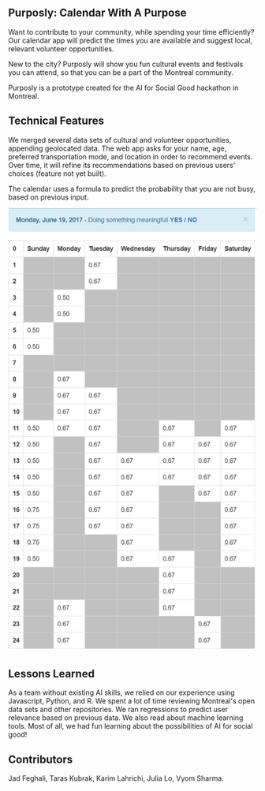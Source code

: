 ## Purposly: Calendar With A Purpose

Want to contribute to your community, while spending your time efficiently? Our calendar app will predict the times you are available and suggest local, relevant volunteer opportunities.

New to the city? Purposly will show you fun cultural events and festivals you can attend, so that you can be a part of the Montreal community.

Purposly is a prototype created for the AI for Social Good hackathon in Montreal.

## Technical Features

We merged several data sets of cultural and volunteer opportunities, appending geolocated data. The web app asks for your name, age, preferred transportation mode, and location in order to recommend events. Over time, it will refine its recommendations based on previous users' choices (feature not yet built).

The calendar uses a formula to predict the probability that you are not busy, based on previous input.

![alt text](screenshot.png)

## Lessons Learned

As a team without existing AI skills, we relied on our experience using Javascript, Python, and R. We spent a lot of time reviewing Montreal's open data sets and other repositories. We ran regressions to predict user relevance based on previous data. We also read about machine learning tools. Most of all, we had fun learning about the possibilities of AI for social good!

## Contributors

Jad Feghali, Taras Kubrak, Karim Lahrichi, Julia Lo, Vyom Sharma.
